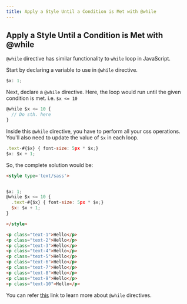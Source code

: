 ```yaml
---
title: Apply a Style Until a Condition is Met with @while
---
```

## Apply a Style Until a Condition is Met with @while

`@while` directive has similar functionality to `while` loop in JavaScript.

Start by declaring a variable to use in `@while` directive.
```javascript
$x: 1;
```

Next, declare a `@while` directive. Here, the loop would run until the given condition is met. i.e. `$x <= 10`

```javascript
@while $x <= 10 {
  // Do sth. here
}
```

Inside this `@while` directive, you have to perform all your css operations. You'll also need to update the value of `$x` in each loop.

```javascript
.text-#{$x} { font-size: 5px * $x;}
$x: $x + 1;
```

So, the complete solution would be:

```html
<style type='text/sass'>
```
```javascript

$x: 1;
@while $x <= 10 {
  .text-#{$x} { font-size: 5px * $x;}
  $x: $x + 1;
}

```
```HTML
</style>

<p class="text-1">Hello</p>
<p class="text-2">Hello</p>
<p class="text-3">Hello</p>
<p class="text-4">Hello</p>
<p class="text-5">Hello</p>
<p class="text-6">Hello</p>
<p class="text-7">Hello</p>
<p class="text-8">Hello</p>
<p class="text-9">Hello</p>
<p class="text-10">Hello</p>
```

You can refer [this](https://sass-lang.com/documentation/at-rules/control/while) link to learn more about `@while` directives.
